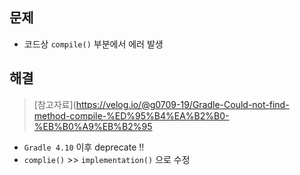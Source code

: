 ## 문제
- 코드상 `compile()` 부분에서 에러 발생

## 해결
> [참고자료](https://velog.io/@g0709-19/Gradle-Could-not-find-method-compile-%ED%95%B4%EA%B2%B0-%EB%B0%A9%EB%B2%95
- `Gradle 4.10` 이후 deprecate !!
- `complie()` >> `implementation()` 으로 수정
